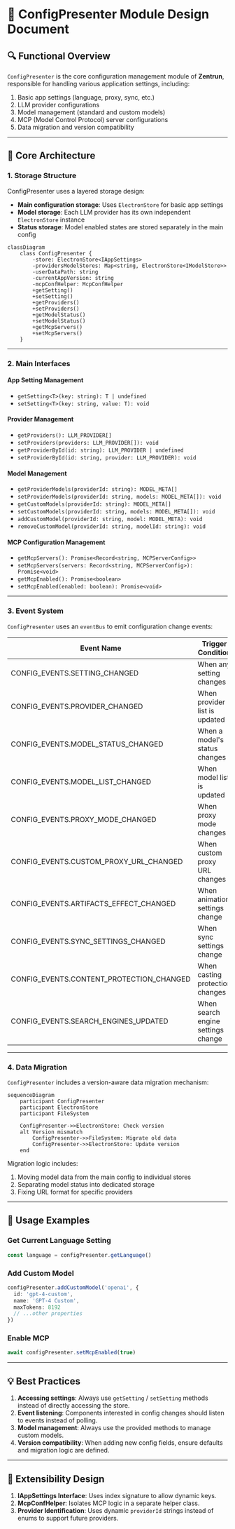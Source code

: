 # 📘 ConfigPresenter Module Design Document

## 🔍 Functional Overview

`ConfigPresenter` is the core configuration management module of **Zentrun**, responsible for handling various application settings, including:

1. Basic app settings (language, proxy, sync, etc.)
2. LLM provider configurations
3. Model management (standard and custom models)
4. MCP (Model Control Protocol) server configurations
5. Data migration and version compatibility

---

## 🧱 Core Architecture

### 1. Storage Structure

ConfigPresenter uses a layered storage design:

- **Main configuration storage**: Uses `ElectronStore` for basic app settings
- **Model storage**: Each LLM provider has its own independent `ElectronStore` instance
- **Status storage**: Model enabled states are stored separately in the main config

```mermaid
classDiagram
    class ConfigPresenter {
        -store: ElectronStore<IAppSettings>
        -providersModelStores: Map<string, ElectronStore<IModelStore>>
        -userDataPath: string
        -currentAppVersion: string
        -mcpConfHelper: McpConfHelper
        +getSetting()
        +setSetting()
        +getProviders()
        +setProviders()
        +getModelStatus()
        +setModelStatus()
        +getMcpServers()
        +setMcpServers()
    }
```

---

### 2. Main Interfaces

#### App Setting Management

- `getSetting<T>(key: string): T | undefined`
- `setSetting<T>(key: string, value: T): void`

#### Provider Management

- `getProviders(): LLM_PROVIDER[]`
- `setProviders(providers: LLM_PROVIDER[]): void`
- `getProviderById(id: string): LLM_PROVIDER | undefined`
- `setProviderById(id: string, provider: LLM_PROVIDER): void`

#### Model Management

- `getProviderModels(providerId: string): MODEL_META[]`
- `setProviderModels(providerId: string, models: MODEL_META[]): void`
- `getCustomModels(providerId: string): MODEL_META[]`
- `setCustomModels(providerId: string, models: MODEL_META[]): void`
- `addCustomModel(providerId: string, model: MODEL_META): void`
- `removeCustomModel(providerId: string, modelId: string): void`

#### MCP Configuration Management

- `getMcpServers(): Promise<Record<string, MCPServerConfig>>`
- `setMcpServers(servers: Record<string, MCPServerConfig>): Promise<void>`
- `getMcpEnabled(): Promise<boolean>`
- `setMcpEnabled(enabled: boolean): Promise<void>`

---

### 3. Event System

`ConfigPresenter` uses an `eventBus` to emit configuration change events:

| Event Name                           | Trigger Condition               | Parameters                     |
|-------------------------------------|---------------------------------|--------------------------------|
| CONFIG_EVENTS.SETTING_CHANGED       | When any setting changes        | key, value                     |
| CONFIG_EVENTS.PROVIDER_CHANGED      | When provider list is updated   | -                              |
| CONFIG_EVENTS.MODEL_STATUS_CHANGED  | When a model's status changes   | providerId, modelId, enabled   |
| CONFIG_EVENTS.MODEL_LIST_CHANGED    | When model list is updated      | providerId                     |
| CONFIG_EVENTS.PROXY_MODE_CHANGED    | When proxy mode changes         | mode                           |
| CONFIG_EVENTS.CUSTOM_PROXY_URL_CHANGED | When custom proxy URL changes | url                            |
| CONFIG_EVENTS.ARTIFACTS_EFFECT_CHANGED | When animation settings change | enabled                        |
| CONFIG_EVENTS.SYNC_SETTINGS_CHANGED | When sync settings change       | { enabled, folderPath }        |
| CONFIG_EVENTS.CONTENT_PROTECTION_CHANGED | When casting protection changes | enabled                     |
| CONFIG_EVENTS.SEARCH_ENGINES_UPDATED | When search engine settings change | engines                    |

---

### 4. Data Migration

`ConfigPresenter` includes a version-aware data migration mechanism:

```mermaid
sequenceDiagram
    participant ConfigPresenter
    participant ElectronStore
    participant FileSystem

    ConfigPresenter->>ElectronStore: Check version
    alt Version mismatch
        ConfigPresenter->>FileSystem: Migrate old data
        ConfigPresenter->>ElectronStore: Update version
    end
```

Migration logic includes:

1. Moving model data from the main config to individual stores
2. Separating model status into dedicated storage
3. Fixing URL format for specific providers

---

## 🧪 Usage Examples

### Get Current Language Setting

```typescript
const language = configPresenter.getLanguage()
```

### Add Custom Model

```typescript
configPresenter.addCustomModel('openai', {
  id: 'gpt-4-custom',
  name: 'GPT-4 Custom',
  maxTokens: 8192
  // ...other properties
})
```

### Enable MCP

```typescript
await configPresenter.setMcpEnabled(true)
```

---

## 💡 Best Practices

1. **Accessing settings**: Always use `getSetting` / `setSetting` methods instead of directly accessing the store.
2. **Event listening**: Components interested in config changes should listen to events instead of polling.
3. **Model management**: Always use the provided methods to manage custom models.
4. **Version compatibility**: When adding new config fields, ensure defaults and migration logic are defined.

---

## 🔧 Extensibility Design

1. **IAppSettings Interface**: Uses index signature to allow dynamic keys.
2. **McpConfHelper**: Isolates MCP logic in a separate helper class.
3. **Provider Identification**: Uses dynamic `providerId` strings instead of enums to support future providers.
